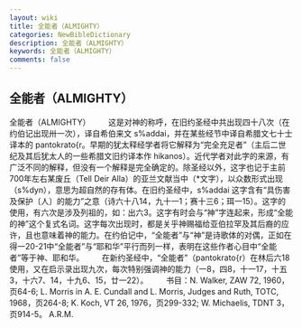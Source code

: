 ```yaml
---
layout: wiki
title: 全能者（ALMIGHTY）
categories: NewBibleDictionary
description: 全能者（ALMIGHTY）
keywords: 全能者（ALMIGHTY）
comments: false
---
```


## 全能者（ALMIGHTY）



全能者（ALMIGHTY）
　　这是对神的称呼，在旧约圣经中共出现四十八次（在约伯记出现卅一次），译自希伯来文 s%addai，并在某些经节中译自希腊文七十士译本的 pantokrato{r。早期的犹太释经学者将它解释为“完全充足者”（主后二世纪及其后犹太人的一些希腊文旧约译本作 hikanos）。近代学者对此字的来源，有广泛不同的解释，但没有一个解释是完全确定的。除圣经以外，这字也记于主前700年左右某废丘（Tell Deir Alla）的亚兰文献当中（*文字），以众数形式出现（s%dyn），意思为超自然的存有体。在旧约圣经中，s%addai 这字含有“具伤害及保护〔人〕的能力”之意（诗六十八14，九十一1；赛十三6；珥一15）。这字的使用，有六次是涉及列祖的，如：出六3。这字有时会与“神”字连起来，形成“全能的神”这个复式名词。这字每次出现时，都是关乎神赐福给亚伯拉罕及其后裔的应许，且也意味着神的能力。在约伯记中，“全能者”与“神”是诗歌体的对偶，正如在得一20-21中“全能者”与“耶和华”平行而列一样，表明在这些作者心目中“全能者”等于神、耶和华。
　　在新约圣经中，“全能者”（pantokrato{r）在林后六18使用，又在启示录出现九次，每次特别强调神的能力（一8，四8，十一17，十五3，十六7、14，十九6、15，廿一22）。
　　书目：N. Walker, ZAW 72, 1960，页64-6; L. Morris in A. E.
Cundall and L. Morris, Judges and Ruth,
TOTC, 1968，页264-8; K. Koch, VT 26, 1976，页299-332; W. Michaelis, TDNT 3，页914-5。
A.R.M.





